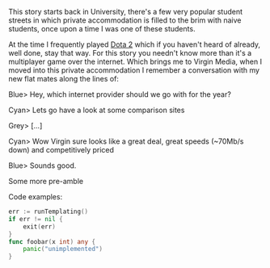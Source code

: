 This story starts back in University, there's a few very popular student streets in which private
accommodation is filled to the brim with naive students, once upon a time I was one of these students.

At the time I frequently played [Dota 2](https://www.dota2.com/home) which if you haven't heard of already,
well done, stay that way. For this story you needn't know more than it's a multiplayer game over the internet.
Which brings me to Virgin Media, when I moved into this private accommodation I remember a conversation with
my new flat mates along the lines of:

Blue>  Hey, which internet provider should we go with for the year?

Cyan>  Lets go have a look at some comparison sites

Grey>  [...]

Cyan>  Wow Virgin sure looks like a great deal, great speeds (~70Mb/s down) and competitively priced

Blue>  Sounds good.

Some more pre-amble

Code examples:

```go
err := runTemplating()
if err != nil {
	exit(err)
}
func foobar(x int) any {
	panic("unimplemented")
}
```
